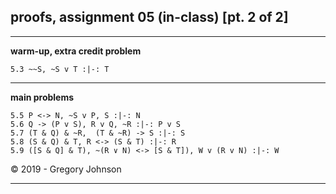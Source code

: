 ## proofs, assignment 05 (in-class) [pt. 2 of 2]


---

**warm-up, extra credit problem**

~~~{.ProofChecker .JohnsonSL options="fonts tabindent render" guides="fitch" points="2" late-credit="1"}
5.3 ~~S, ~S v T :|-: T
~~~

---

**main problems**

~~~{.ProofChecker .JohnsonSL options="fonts tabindent render" guides="fitch" points="20" late-credit="16"}
5.5 P <-> N, ~S v P, S :|-: N 
5.6 Q -> (P v S), R v Q, ~R :|-: P v S
5.7 (T & Q) & ~R,  (T & ~R) -> S :|-: S
5.8 (S & Q) & T, R <-> (S & T) :|-: R
5.9 ([S & Q] & T), ~(R ∨ N) <-> [S & T]), W v (R v N) :|-: W
~~~

<p>&copy; 2019 - <script>document.write(new Date().getFullYear())</script> Gregory Johnson</p>

---

